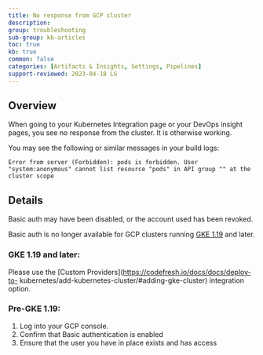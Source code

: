 ```yaml
---
title: No response from GCP cluster
description: 
group: troubleshooting
sub-group: kb-articles
toc: true
kb: true
common: false
categories: [Artifacts & Insights, Settings, Pipelines]
support-reviewed: 2023-04-18 LG
---
```


## Overview

When going to your Kubernetes Integration page or your DevOps insight pages,
you see no response from the cluster. It is otherwise working.

You may see the following or similar messages in your build logs:

`Error from server (Forbidden): pods is forbidden. User "system:anonymous"
cannot list resource "pods" in API group "" at the cluster scope`

## Details

Basic auth may have been disabled, or the account used has been revoked.

Basic auth is no longer available for GCP clusters running [GKE
1.19](https://cloud.google.com/kubernetes-engine/docs/release-notes#119_ga)
and later.

### GKE 1.19 and later:

Please use the [Custom Providers](https://codefresh.io/docs/docs/deploy-to-
kubernetes/add-kubernetes-cluster/#adding-gke-cluster) integration option.

### Pre-GKE 1.19:

  1. Log into your GCP console.
  2. Confirm that Basic authentication is enabled
  3. Ensure that the user you have in place exists and has access

